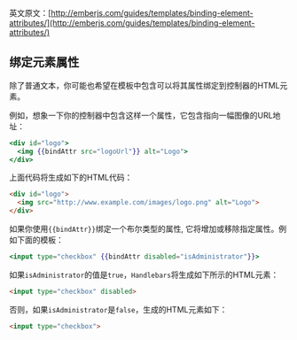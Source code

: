 英文原文：[http://emberjs.com/guides/templates/binding-element-attributes/](http://emberjs.com/guides/templates/binding-element-attributes/)

## 绑定元素属性

除了普通文本，你可能也希望在模板中包含可以将其属性绑定到控制器的HTML元素。

例如，想象一下你的控制器中包含这样一个属性，它包含指向一幅图像的URL地址：

```handlebars
<div id="logo">
  <img {{bindAttr src="logoUrl"}} alt="Logo">
</div>
```

上面代码将生成如下的HTML代码：

```html
<div id="logo">
  <img src="http://www.example.com/images/logo.png" alt="Logo">
</div>
```

如果你使用`{{bindAttr}}`绑定一个布尔类型的属性,
它将增加或移除指定属性。例如下面的模板：

```handlebars
<input type="checkbox" {{bindAttr disabled="isAdministrator"}}>
```

如果`isAdministrator`的值是`true`，`Handlebars`将生成如下所示的HTML元素：

```html
<input type="checkbox" disabled>
```

否则，如果`isAdministrator`是`false`，生成的HTML元素如下：

```html
<input type="checkbox">
```
